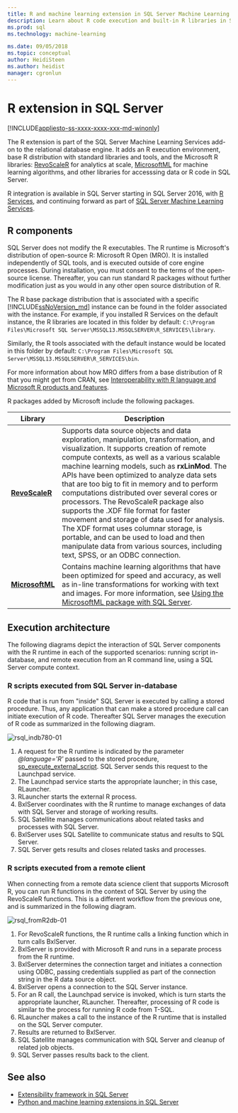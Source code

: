 ```yaml
---
title: R and machine learning extension in SQL Server Machine Learning Services| Microsoft Docs
description: Learn about R code execution and built-in R libraries in SQL Server.
ms.prod: sql
ms.technology: machine-learning

ms.date: 09/05/2018
ms.topic: conceptual
author: HeidiSteen
ms.author: heidist
manager: cgronlun
---
```

# R extension in SQL Server
[!INCLUDE[appliesto-ss-xxxx-xxxx-xxx-md-winonly](../../includes/appliesto-ss-xxxx-xxxx-xxx-md-winonly.md)]

The R extension is part of the SQL Server Machine Learning Services add-on to the relational database engine. It adds an R execution environment, base R distribution with standard libraries and tools, and the Microsoft R libraries: [RevoScaleR](../r/revoscaler-overview.md) for analytics at scale, [MicrosoftML](../using-the-microsoftml-package.md) for machine learning algorithms, and other libraries for accesssing data or R code in SQL Server.

R integration is available in SQL Server starting in SQL Server 2016, with [R Services](../r/sql-server-r-services.md), and continuing forward as part of [SQL Server Machine Learning Services](../what-is-sql-server-machine-learning.md).

## R components

SQL Server does not modify the R executables. The R runtime is Microsoft's distribution of open-source R: Microsoft R Open (MRO). It is installed independently of SQL tools, and is executed outside of core engine processes. During installation, you must consent to the terms of the open-source license. Thereafter, you can run standard R packages without further modification just as you would in any other open source distribution of R.

The R base package distribution that is associated with a specific [!INCLUDE[ssNoVersion_md](../../includes/ssnoversion-md.md)] instance can be found in the folder associated with the instance. For example, if you installed R Services on the default instance, the R libraries are located in this folder by default: `C:\Program Files\Microsoft SQL Server\MSSQL13.MSSQLSERVER\R_SERVICES\library`.

Similarly, the R tools associated with the default instance would be located in this folder by default: `C:\Program Files\Microsoft SQL Server\MSSQL13.MSSQLSERVER\R_SERVICES\bin`.

For more information about how MRO differs from a base distribution of R that you might get from CRAN, see [Interoperability with R language and Microsoft R products and features](https://docs.microsoft.com/r-server/what-is-r-server-interoperability).

R packages added by Microsoft include the following packages.

| Library | Description |
|---------|-------------|
| [**RevoScaleR**](https://docs.microsoft.com/machine-learning-server/r-reference/revoscaler/revoscaler) | Supports data source objects and data exploration, manipulation, transformation, and visualization. It supports creation of remote compute contexts, as well as a various scalable machine learning models, such as **rxLinMod**. The APIs have been optimized to analyze data sets that are too big to fit in memory and to perform computations distributed over several cores or processors. The RevoScaleR package also supports the .XDF file format for faster movement and storage of data used for analysis. The XDF format uses columnar storage, is portable, and can be used to load and then manipulate data from various sources, including text, SPSS, or an ODBC connection. |
| [**MicrosoftML**](https://docs.microsoft.com/r-server/r/concept-what-is-the-microsoftml-package) | Contains machine learning algorithms that have been optimized for speed and accuracy, as well as in-line transformations for working with text and images. For more information, see [Using the MicrosoftML package with SQL Server](https://docs.microsoft.com/sql/advanced-analytics/using-the-microsoftml-package). | 

## Execution architecture

The following diagrams depict the interaction of SQL Server components with the R runtime in each of the supported scenarios: running script in-database, and remote execution from an R command line, using a SQL Server compute context.

### R scripts executed from SQL Server in-database

R code that is run from "inside" SQL Server is executed by calling a stored procedure. Thus, any application that can make a stored procedure call can initiate execution of R code.  Thereafter SQL Server manages the execution of R code as summarized in the following diagram.

![rsql_indb780-01](media/script_in-db-r.png)

1. A request for the R runtime is indicated by the parameter _@language='R'_ passed to the stored procedure, [sp_execute_external_script](../../relational-databases/system-stored-procedures/sp-execute-external-script-transact-sql.md). SQL Server sends this request to the Launchpad service.
2. The Launchpad service starts the appropriate launcher; in this case, RLauncher.
3. RLauncher starts the external R process.
4. BxlServer coordinates with the R runtime to manage exchanges of data with SQL Server and storage of working results.
5. SQL Satellite manages communications about related tasks and processes with SQL Server.
6. BxlServer uses SQL Satellite to communicate status and results to SQL Server.
7. SQL Server gets results and closes related tasks and processes.

### R scripts executed from a remote client

When connecting from a remote data science client that supports Microsoft R, you can run R functions in the context of SQL Server by using the RevoScaleR functions. This is a different workflow from the previous one, and is summarized in the following diagram.

![rsql_fromR2db-01](media/remote-sqlcc-from-r2.png)

1. For RevoScaleR functions, the R runtime calls a linking function which in turn calls BxlServer.
2. BxlServer is provided with Microsoft R and runs in a separate process from the R runtime.
3. BxlServer determines the connection target and initiates a connection using ODBC, passing credentials supplied as part of the connection string in the R data source object.
4. BxlServer opens a connection to the SQL Server instance.
5. For an R call, the Launchpad service is invoked, which is turn starts the appropriate launcher, RLauncher. Thereafter, processing of R code is similar to the process for running R code from T-SQL.
6. RLauncher makes a call to the instance of the R runtime that is installed on the SQL Server computer.
7. Results are returned to BxlServer.
8. SQL Satellite manages communication with SQL Server and cleanup of related job objects.
9. SQL Server passes results back to the client.

## See also

+ [Extensibility framework in SQL Server](extensibility-framework.md)
+ [Python and machine learning extensions in SQL Server](extension-py.md)